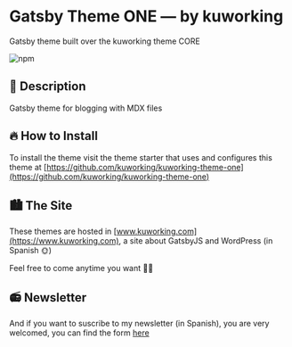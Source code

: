 # Gatsby Theme ONE — by kuworking

Gatsby theme built over the kuworking theme CORE

![npm](https://img.shields.io/npm/v/gatsby-theme-kuworking-one?style=flat-square)

## 📝 Description

Gatsby theme for blogging with MDX files

## 🔥 How to Install

To install the theme visit the theme starter that uses and configures this theme at [https://github.com/kuworking/kuworking-theme-one](https://github.com/kuworking/kuworking-theme-one)

## 🏙 The Site

These themes are hosted in [www.kuworking.com](https://www.kuworking.com), a site about GatsbyJS and WordPress (in Spanish 🌞)

Feel free to come anytime you want 🙋‍♂️

## 📻 Newsletter

And if you want to suscribe to my newsletter (in Spanish), you are very welcomed, you can find the form [here](https://www.kuworking.com/list)
